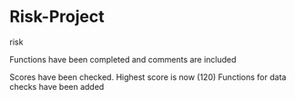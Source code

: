 # Risk-Project
risk 

Functions have been completed and comments are included

Scores have been checked. Highest score is now (120)
Functions for data checks have been added
